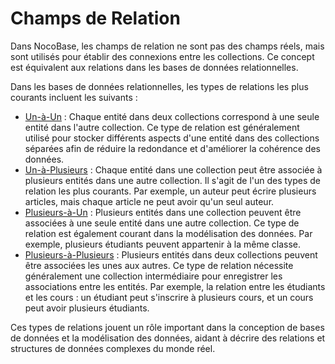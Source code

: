 # Champs de Relation

Dans NocoBase, les champs de relation ne sont pas des champs réels, mais sont utilisés pour établir des connexions entre les collections. Ce concept est équivalent aux relations dans les bases de données relationnelles.

Dans les bases de données relationnelles, les types de relations les plus courants incluent les suivants :

- [Un-à-Un](./o2o/index.md) : Chaque entité dans deux collections correspond à une seule entité dans l'autre collection. Ce type de relation est généralement utilisé pour stocker différents aspects d'une entité dans des collections séparées afin de réduire la redondance et d'améliorer la cohérence des données.
- [Un-à-Plusieurs](./o2m/index.md) : Chaque entité dans une collection peut être associée à plusieurs entités dans une autre collection. Il s'agit de l'un des types de relation les plus courants. Par exemple, un auteur peut écrire plusieurs articles, mais chaque article ne peut avoir qu'un seul auteur.
- [Plusieurs-à-Un](./m2o/index.md) : Plusieurs entités dans une collection peuvent être associées à une seule entité dans une autre collection. Ce type de relation est également courant dans la modélisation des données. Par exemple, plusieurs étudiants peuvent appartenir à la même classe.
- [Plusieurs-à-Plusieurs](./m2m/index.md) : Plusieurs entités dans deux collections peuvent être associées les unes aux autres. Ce type de relation nécessite généralement une collection intermédiaire pour enregistrer les associations entre les entités. Par exemple, la relation entre les étudiants et les cours : un étudiant peut s'inscrire à plusieurs cours, et un cours peut avoir plusieurs étudiants.

Ces types de relations jouent un rôle important dans la conception de bases de données et la modélisation des données, aidant à décrire des relations et structures de données complexes du monde réel.
